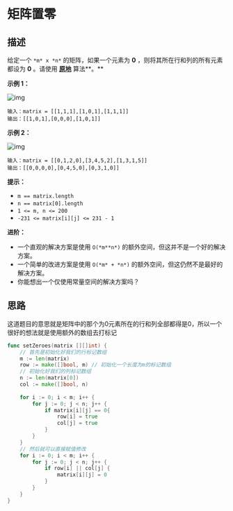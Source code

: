 # 矩阵置零

## 描述

给定一个 `*m* x *n*` 的矩阵，如果一个元素为 **0** ，则将其所在行和列的所有元素都设为 **0** 。请使用 **[原地](http://baike.baidu.com/item/原地算法)** 算法**。**



 

**示例 1：**

![img](https://assets.leetcode.com/uploads/2020/08/17/mat1.jpg)

```
输入：matrix = [[1,1,1],[1,0,1],[1,1,1]]
输出：[[1,0,1],[0,0,0],[1,0,1]]
```

**示例 2：**

![img](https://assets.leetcode.com/uploads/2020/08/17/mat2.jpg)

```
输入：matrix = [[0,1,2,0],[3,4,5,2],[1,3,1,5]]
输出：[[0,0,0,0],[0,4,5,0],[0,3,1,0]]
```

 

**提示：**

- `m == matrix.length`
- `n == matrix[0].length`
- `1 <= m, n <= 200`
- `-231 <= matrix[i][j] <= 231 - 1`

 

**进阶：**

- 一个直观的解决方案是使用  `O(*m**n*)` 的额外空间，但这并不是一个好的解决方案。
- 一个简单的改进方案是使用 `O(*m* + *n*)` 的额外空间，但这仍然不是最好的解决方案。
- 你能想出一个仅使用常量空间的解决方案吗？





## 思路

这道题目的意思就是矩阵中的那个为0元素所在的行和列全部都得是0，所以一个很好的想法就是使用额外的数组去打标记

```go
func setZeroes(matrix [][]int) {
    // 首先是初始化好我们的行标记数组
    m := len(matrix)
    row := make([]bool, m) // 初始化一个长度为m的标记数组
    // 初始化好我们的列标记数组
    n := len(matrix[0])
    col := make([]bool, n)
    
    for i := 0; i < m; i++ {
        for j := 0; j < n; j++ {
            if matrix[i][j] == 0{
                row[i] = true
                col[j] = true
            }
        }
    }
    // 然后就可以直接赋值修改
    for i := 0; i < m; i++ {
        for j := 0; j < n; j++ {
            if row[i] || col[j] {
                matrix[i][j] = 0
            }
        }
    }
}
```

